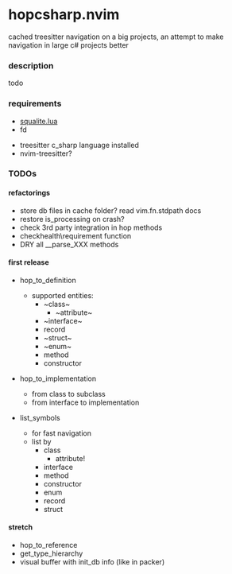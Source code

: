 # hopcsharp.nvim


cached treesitter navigation on a big projects, an attempt to make navigation in large c# projects better

### description
todo

### requirements

- [squalite.lua](https://github.com/lrangell/sql.nvim)
- fd
* treesitter c_sharp language installed
* nvim-treesitter?


### TODOs

#### refactorings

* store db files in cache folder? read vim.fn.stdpath docs
* restore is_processing on crash?
* check 3rd party integration in hop methods
* checkhealth\requirement function
* DRY all __parse_XXX methods

#### first release

* hop_to_definition
    * supported entities:
        * ~class~
            * ~attribute~
        * ~interface~
        * record
        * ~struct~
        * ~enum~
        * method
        * constructor

* hop_to_implementation
    * from class to subclass
    * from interface to implementation

* list_symbols
    * for fast navigation
    * list by
        * class
            * attribute!
        * interface
        * method
        * constructor
        * enum
        * record
        * struct

#### stretch

* hop_to_reference
* get_type_hierarchy
* visual buffer with init_db info (like in packer)




